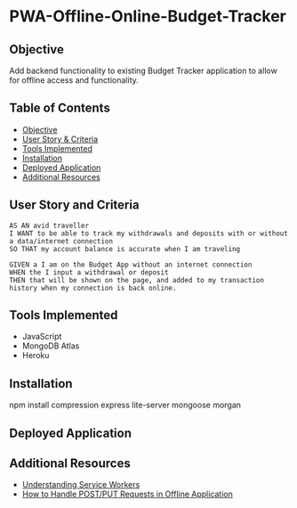 # PWA-Offline-Online-Budget-Tracker

## Objective

Add backend functionality to existing Budget Tracker application to allow for offline access and functionality.

## Table of Contents

* [Objective](#objective)
* [User Story & Criteria](#user-story-and-criteria)
* [Tools Implemented](#tools-implemented)
* [Installation](#installation)
* [Deployed Application](#deployed-application)
* [Additional Resources](#additional-resources)

## User Story and Criteria
```
AS AN avid traveller
I WANT to be able to track my withdrawals and deposits with or without a data/internet connection
SO THAT my account balance is accurate when I am traveling

GIVEN a I am on the Budget App without an internet connection
WHEN the I input a withdrawal or deposit
THEN that will be shown on the page, and added to my transaction history when my connection is back online.
```

## Tools Implemented

* JavaScript
* MongoDB Atlas
* Heroku

## Installation

npm install compression express lite-server mongoose morgan

## Deployed Application

## Additional Resources

* [Understanding Service Workers](https://blog.bitsrc.io/understanding-service-workers-and-caching-strategies-a6c1e1cbde03)
* [How to Handle POST/PUT Requests in Offline Application](https://blog.formpl.us/how-to-handle-post-put-requests-in-offline-applications-using-service-workers-indexedb-and-da7d0798a9ab)